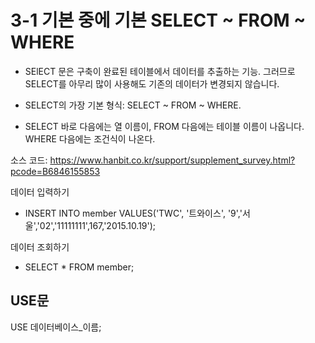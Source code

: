 # 3-1 기본 중에 기본 SELECT ~ FROM ~ WHERE
- SElECT 문은 구축이 완료된 테이블에서 데이터를 추출하는 기능. 그러므로 SELECT를 아무리 많이 사용해도 기존의 데이터가 변경되지 않습니다.

- SELECT의 가장 기본 형식: SELECT ~ FROM ~ WHERE.
- SELECT 바로 다음에는 열 이름이, FROM 다음에는 테이블 이름이 나옵니다. WHERE 다음에는 조건식이 나온다.

소스 코드: https://www.hanbit.co.kr/support/supplement_survey.html?pcode=B6846155853

데이터 입력하기
- INSERT INTO member VALUES('TWC', '트와이스', '9','서울','02','11111111',167,'2015.10.19');

데이터 조회하기
- SELECT * FROM member;

## USE문
USE 데이터베이스_이름;
  
